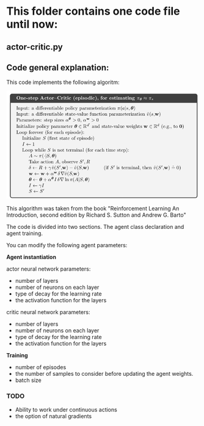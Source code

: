 # This folder contains one code file until now: 
## actor-critic.py

## Code general explanation:

This code implements the following algoritm:

![title](images/algorithm.png)

This algorithm was taken from the book "Reinforcement Learning An Introduction, second edition by Richard S. Sutton and Andrew G. Barto"

The code is divided into two sections. The agent class declaration and agent training.

You can modify the following agent parameters:

**Agent instantiation**

actor neural network parameters:

 - number of layers
 - number of neurons on each layer
 - type of decay for the learning rate
 - the activation function for the layers
 
critic neural network parameters:

 - number of layers
 - number of neurons on each layer
 - type of decay for the learning rate
 - the activation function for the layers

**Training**

 - number of episodes
 - the number of samples to consider before updating the agent weights.
 - batch size


### TODO

 - Ability to work under continuous actions
 - the option of natural gradients



 
